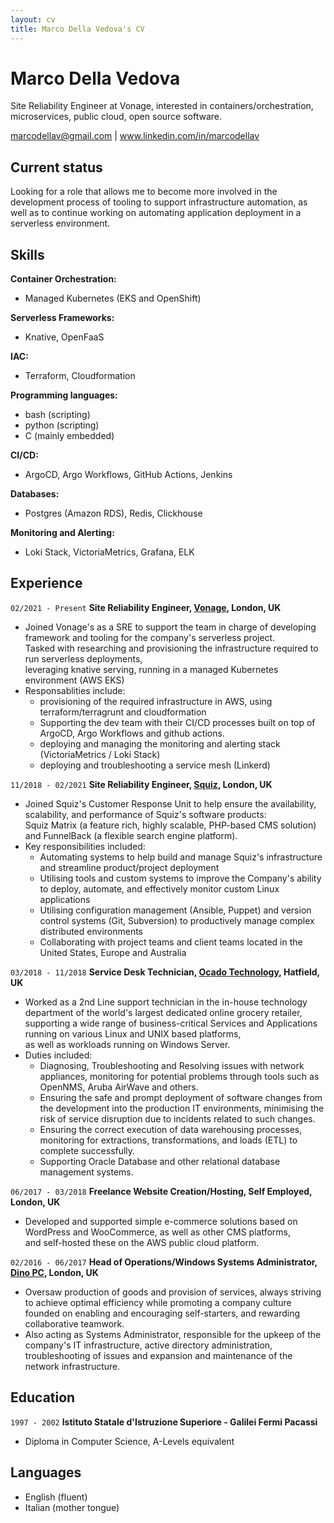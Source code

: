 ```yaml
---
layout: cv
title: Marco Della Vedova's CV
---
```

# Marco Della Vedova
Site Reliability Engineer at Vonage, interested in containers/orchestration, microservices, public cloud, open source software.

<div id="webaddress">
<a href="marcodellav@gmail.com">marcodellav@gmail.com</a>
| <a href="https://www.linkedin.com/in/marcodellav">www.linkedin.com/in/marcodellav</a>
</div>

## Current status

Looking for a role that allows me to become more involved in the development process of tooling to support infrastructure automation, as well as to continue working on automating application deployment in a serverless environment.


## Skills

__Container Orchestration:__

- Managed Kubernetes (EKS and OpenShift)

__Serverless Frameworks:__

- Knative, OpenFaaS

__IAC:__

- Terraform, Cloudformation

__Programming languages:__

- bash (scripting)
- python (scripting)
- C (mainly embedded)

__CI/CD:__

- ArgoCD, Argo Workflows, GitHub Actions, Jenkins


__Databases:__

- Postgres (Amazon RDS), Redis, Clickhouse

__Monitoring and Alerting:__

- Loki Stack, VictoriaMetrics, Grafana, ELK


## Experience

`02/2021 - Present` __Site Reliability Engineer, [Vonage](https://www.vonage.co.uk/), London, UK__

- Joined Vonage's as a SRE to support the team in charge of developing framework and tooling for the company's serverless project.  
Tasked with researching and provisioning the infrastructure required to run serverless deployments,  
leveraging knative serving, running in a managed Kubernetes environment (AWS EKS)  
- Responsablities include:
  - provisioning of the required infrastructure in AWS, using terraform/terragrunt and cloudformation
  - Supporting the dev team with their CI/CD processes built on top of ArgoCD, Argo Workflows and github actions.
  - deploying and managing the monitoring and alerting stack (VictoriaMetrics / Loki Stack)
  - deploying and troubleshooting a service mesh (Linkerd)

`11/2018 - 02/2021` __Site Reliability Engineer, [Squiz](https://www.squiz.net/), London, UK__

- Joined Squiz's Customer Response Unit to help ensure the availability, scalability, and performance of Squiz's software products:  
Squiz Matrix (a feature rich, highly scalable, PHP-based CMS solution) and FunnelBack (a flexible search engine platform).
- Key responsibilities included:
  - Automating systems to help build and manage Squiz's infrastructure and streamline product/project deployment
  - Utilising tools and custom systems to improve the Company's ability to deploy, automate, and effectively monitor custom Linux applications 
  - Utilising configuration management (Ansible, Puppet) and version control systems (Git, Subversion) to productively manage complex distributed environments
  - Collaborating with project teams and client teams located in the United States, Europe and Australia

`03/2018 - 11/2018` __Service Desk Technician, [Ocado Technology](https://www.ocadogroup.com/about-us/ocado-technology/), Hatfield, UK__

- Worked as a 2nd Line support technician in the in-house technology department of the world's largest dedicated online grocery retailer,  
supporting a wide range of business-critical Services and Applications running on various Linux and UNIX based platforms,  
as well as workloads running on Windows Server.  
- Duties included:
  - Diagnosing, Troubleshooting and Resolving issues with network appliances, monitoring for potential problems through tools such as OpenNMS,
    Aruba AirWave and others.
  - Ensuring the safe and prompt deployment of software changes from the development into the production IT environments,
    minimising the risk of service disruption due to incidents related to such changes.
  - Ensuring the correct execution of data warehousing processes, monitoring for extractions, transformations, and loads (ETL) to complete successfully.
  - Supporting Oracle Database and other relational database management systems.

`06/2017 - 03/2018` __Freelance Website Creation/Hosting, Self Employed, London, UK__

- Developed and supported simple e-commerce solutions based on WordPress and WooCommerce, as well as other CMS platforms,  
and self-hosted these on the AWS public cloud platform.

`02/2016 - 06/2017` __Head of Operations/Windows Systems Administrator, [Dino PC](https://www.stonegroup.co.uk/gaming), London, UK__

- Oversaw production of goods and provision of services, always striving to achieve optimal efficiency
while promoting a company culture founded on enabling and encouraging self-starters, and rewarding collaborative teamwork.
- Also acting as Systems Administrator, responsible for the upkeep of the company's IT infrastructure, active directory administration,
troubleshooting of issues and expansion and maintenance of the network infrastructure.


## Education

`1997 - 2002` __Istituto Statale d'Istruzione Superiore - Galilei Fermi Pacassi__
- Diploma in Computer Science, A-Levels equivalent


## Languages
- English (fluent)
- Italian (mother tongue)

<!-- ### Footer

Last updated: May 2013 -->

